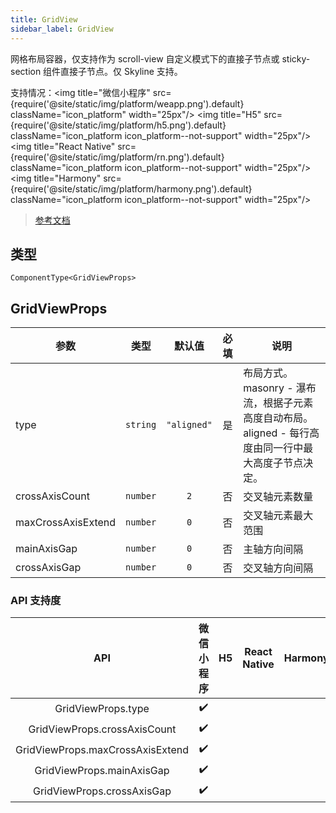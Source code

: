 ```yaml
---
title: GridView
sidebar_label: GridView
---
```


网格布局容器，仅支持作为 scroll-view 自定义模式下的直接子节点或 sticky-section 组件直接子节点。仅 Skyline 支持。

支持情况：<img title="微信小程序" src={require('@site/static/img/platform/weapp.png').default} className="icon_platform" width="25px"/> <img title="H5" src={require('@site/static/img/platform/h5.png').default} className="icon_platform icon_platform--not-support" width="25px"/> <img title="React Native" src={require('@site/static/img/platform/rn.png').default} className="icon_platform icon_platform--not-support" width="25px"/> <img title="Harmony" src={require('@site/static/img/platform/harmony.png').default} className="icon_platform icon_platform--not-support" width="25px"/>

> [参考文档](https://developers.weixin.qq.com/miniprogram/dev/component/grid-view.html)

## 类型

```tsx
ComponentType<GridViewProps>
```

## GridViewProps

| 参数 | 类型 | 默认值 | 必填 | 说明 |
| --- | --- | :---: | :---: | --- |
| type | `string` | `"aligned"` | 是 | 布局方式。masonry - 瀑布流，根据子元素高度自动布局。  aligned - 每行高度由同一行中最大高度子节点决定。 |
| crossAxisCount | `number` | `2` | 否 | 交叉轴元素数量 |
| maxCrossAxisExtend | `number` | `0` | 否 | 交叉轴元素最大范围 |
| mainAxisGap | `number` | `0` | 否 | 主轴方向间隔 |
| crossAxisGap | `number` | `0` | 否 | 交叉轴方向间隔 |

### API 支持度

| API | 微信小程序 | H5 | React Native | Harmony |
| :---: | :---: | :---: | :---: | :---: |
| GridViewProps.type | ✔️ |  |  |  |
| GridViewProps.crossAxisCount | ✔️ |  |  |  |
| GridViewProps.maxCrossAxisExtend | ✔️ |  |  |  |
| GridViewProps.mainAxisGap | ✔️ |  |  |  |
| GridViewProps.crossAxisGap | ✔️ |  |  |  |
